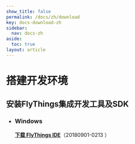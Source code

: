 ```yaml
---
show_title: false
permalink: /docs/zh/download
key: docs-download-zh
sidebar:
  nav: docs-zh
aside:
  toc: true
layout: article
---
```

# 搭建开发环境
## 安装FlyThings集成开发工具及SDK

* ### Windows   
  [**下载 FlyThings IDE**](https://pan.baidu.com/s/14nY4LfsfSDl3KbMpzfqvKw)（20180901-0213 ） 
